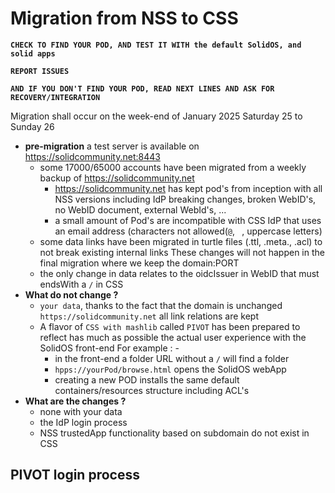 # Migration from NSS to CSS
**`CHECK TO FIND YOUR POD, AND TEST IT WITH the default SolidOS, and solid apps`**

**`REPORT ISSUES`**

**`AND IF YOU DON'T FIND YOUR POD, READ NEXT LINES AND ASK FOR RECOVERY/INTEGRATION`**

Migration shall occur on the week-end of January 2025 Saturday 25 to Sunday 26
- **pre-migration** a test server is available on https://solidcommunity.net:8443
  - some 17000/65000 accounts have been migrated from a weekly backup of https://solidcommunity.net
    - https://solidcommunity.net has kept pod's from inception with all NSS versions including IdP breaking changes, broken WebID's, no WebID document, external WebId's, ...
    - a small amount of Pod's are incompatible with CSS IdP that uses an email address (characters not allowed(`@`, ` `, uppercase letters)
  - some data links have been migrated in turtle files (.ttl, .meta., .acl) to not break existing internal links
    These changes will not happen in the final migration where we keep the domain:PORT
  - the only change in data relates to the oidcIssuer in WebID that must endsWith a `/` in CSS
- **What do not change ?**
  - `your data`, thanks to the fact that the domain is unchanged `https://solidcommunity.net` all link relations are kept
  - A flavor of `CSS with mashlib` called `PIVOT` has been prepared to reflect has much as possible the actual user experience with the SolidOS front-end
    For example : - 
    - in the front-end a folder URL without a `/` will find a folder
    - `hpps://yourPod/browse.html` opens the SolidOS webApp
    - creating a new POD installs the same default containers/resources structure including ACL's
- **What are the changes ?**
  - none with your data
  - the IdP login process
  - NSS trustedApp functionality based on subdomain do not exist in CSS

 ## PIVOT login process
